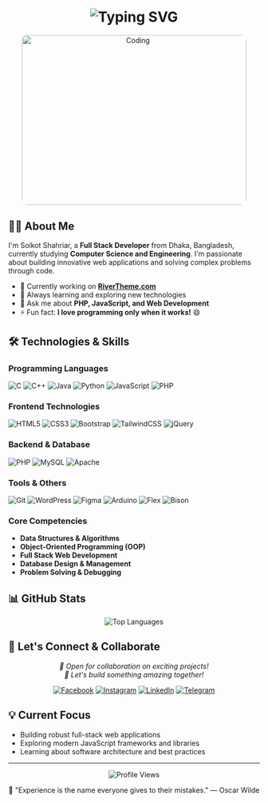 <h1 align="center">
  <img src="https://readme-typing-svg.herokuapp.com/?font=Fira+Code&size=32&duration=2800&pause=2000&color=00D9FF&center=true&vCenter=true&width=940&lines=Hi+%F0%9F%91%8B%2C+I'm+Soikot+Shahriar;Full+Stack+Web+Developer+%F0%9F%9A%80;Computer+Science+%26+Engineering+Student+%F0%9F%8E%93;Welcome+to+my+GitHub+Profile!" alt="Typing SVG" />
</h1>

<!-- Image shown first for mobile, then About Me section -->
<div align="center" style="margin-bottom: 30px;">
  <img src="https://media.giphy.com/media/qgQUggAC3Pfv687qPC/giphy.gif" alt="Coding" width="450" height="340" style="border-radius: 10px; max-width: 100%;"/>
</div>

## 👨‍💻 About Me

I'm Soikot Shahriar, a **Full Stack Developer** from Dhaka, Bangladesh, currently studying **Computer Science and Engineering**. I'm passionate about building innovative web applications and solving complex problems through code.

- 🚀 Currently working on **[RiverTheme.com](https://rivertheme.com)**
- 🌱 Always learning and exploring new technologies
- 💬 Ask me about **PHP, JavaScript, and Web Development**
- ⚡ Fun fact: **I love programming only when it works!** 😄

## 🛠️ Technologies & Skills

### Programming Languages
![C](https://img.shields.io/badge/C-00599C?style=for-the-badge&logo=c&logoColor=white)
![C++](https://img.shields.io/badge/C%2B%2B-00599C?style=for-the-badge&logo=c%2B%2B&logoColor=white)
![Java](https://img.shields.io/badge/Java-ED8B00?style=for-the-badge&logo=java&logoColor=white)
![Python](https://img.shields.io/badge/Python-3776AB?style=for-the-badge&logo=python&logoColor=white)
![JavaScript](https://img.shields.io/badge/JavaScript-F7DF1E?style=for-the-badge&logo=javascript&logoColor=black)
![PHP](https://img.shields.io/badge/PHP-777BB4?style=for-the-badge&logo=php&logoColor=white)

### Frontend Technologies
![HTML5](https://img.shields.io/badge/HTML5-E34F26?style=for-the-badge&logo=html5&logoColor=white)
![CSS3](https://img.shields.io/badge/CSS3-1572B6?style=for-the-badge&logo=css3&logoColor=white)
![Bootstrap](https://img.shields.io/badge/Bootstrap-563D7C?style=for-the-badge&logo=bootstrap&logoColor=white)
![TailwindCSS](https://img.shields.io/badge/Tailwind_CSS-38B2AC?style=for-the-badge&logo=tailwind-css&logoColor=white)
![jQuery](https://img.shields.io/badge/jQuery-0769AD?style=for-the-badge&logo=jquery&logoColor=white)

### Backend & Database
![PHP](https://img.shields.io/badge/PHP-777BB4?style=for-the-badge&logo=php&logoColor=white)
![MySQL](https://img.shields.io/badge/MySQL-005C84?style=for-the-badge&logo=mysql&logoColor=white)
![Apache](https://img.shields.io/badge/Apache-D22128?style=for-the-badge&logo=apache&logoColor=white)

### Tools & Others
![Git](https://img.shields.io/badge/Git-F05032?style=for-the-badge&logo=git&logoColor=white)
![WordPress](https://img.shields.io/badge/WordPress-21759B?style=for-the-badge&logo=wordpress&logoColor=white)
![Figma](https://img.shields.io/badge/Figma-F24E1E?style=for-the-badge&logo=figma&logoColor=white)
![Arduino](https://img.shields.io/badge/Arduino-00979D?style=for-the-badge&logo=arduino&logoColor=white)
![Flex](https://img.shields.io/badge/Flex-00599C?style=for-the-badge&logo=gnu&logoColor=white)
![Bison](https://img.shields.io/badge/Bison-A42E2B?style=for-the-badge&logo=gnu&logoColor=white)

### Core Competencies
- **Data Structures & Algorithms**
- **Object-Oriented Programming (OOP)**
- **Full Stack Web Development**
- **Database Design & Management**
- **Problem Solving & Debugging**

## 📊 GitHub Stats

<div align="center">
  <img src="https://github-readme-stats.vercel.app/api/top-langs?username=soikot-shahriaar&show_icons=true&theme=radical&layout=compact&hide_border=true" alt="Top Languages" />
</div>

## 🤝 Let's Connect & Collaborate

<div align="center">
  <p>
    <em>💼 Open for collaboration on exciting projects!</em><br>
    <em>🎯 Let's build something amazing together!</em>
  </p>
</div>

<div align="center">
  
[![Facebook](https://img.shields.io/badge/Facebook-1877F2?style=for-the-badge&logo=facebook&logoColor=white)](https://fb.com/soikot.shahriaar)
[![Instagram](https://img.shields.io/badge/Instagram-E4405F?style=for-the-badge&logo=instagram&logoColor=white)](https://instagram.com/soikot_shahriaar)
[![LinkedIn](https://img.shields.io/badge/LinkedIn-0077B5?style=for-the-badge&logo=linkedin&logoColor=white)](https://linkedin.com/in/soikot-shahriaar)
[![Telegram](https://img.shields.io/badge/Telegram-0088cc?style=for-the-badge&logo=telegram&logoColor=white)](https://t.me/soikot_shahriaar)

</div>

## 💡 Current Focus

- Building robust full-stack web applications
- Exploring modern JavaScript frameworks and libraries
- Learning about software architecture and best practices

---

<div align="center">
  <img src="https://komarev.com/ghpvc/?username=soikot-shahriaar&label=Profile%20views&color=0e75b6&style=flat" alt="Profile Views" />
</div>

<div align="center">
  
💬 "Experience is the name everyone gives to their mistakes." — Oscar Wilde

</div> 
